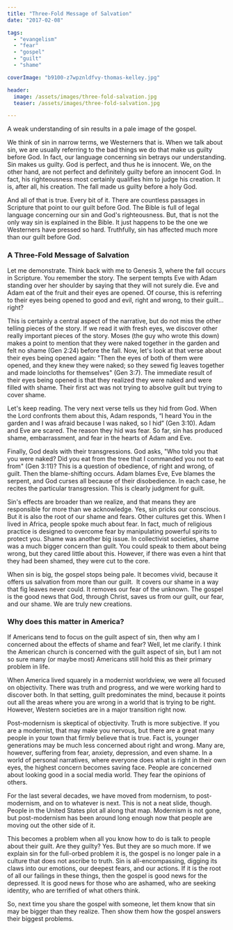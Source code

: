 ```yaml
---
title: "Three-Fold Message of Salvation"
date: "2017-02-08"

tags: 
  - "evangelism"
  - "fear"
  - "gospel"
  - "guilt"
  - "shame"

coverImage: "b9100-z7wpznldfvy-thomas-kelley.jpg"

header:
  image: /assets/images/three-fold-salvation.jpg
  teaser: /assets/images/three-fold-salvation.jpg

---
```


A weak understanding of sin results in a pale image of the gospel.

We think of sin in narrow terms, we Westerners that is. When we talk about sin, we are usually referring to the bad things we do that make us guilty before God. In fact, our language concerning sin betrays our understanding. Sin makes us guilty. God is perfect, and thus he is innocent. We, on the other hand, are not perfect and definitely guilty before an innocent God. In fact, his righteousness most certainly qualifies him to judge his creation. It is, after all, his creation. The fall made us guilty before a holy God.

And all of that is true. Every bit of it. There are countless passages in Scripture that point to our guilt before God. The Bible is full of legal language concerning our sin and God's righteousness. But, that is not the only way sin is explained in the Bible. It just happens to be the one we Westerners have pressed so hard. Truthfully, sin has affected much more than our guilt before God.

### A Three-Fold Message of Salvation

Let me demonstrate. Think back with me to Genesis 3, where the fall occurs in Scripture. You remember the story. The serpent tempts Eve with Adam standing over her shoulder by saying that they will not surely die. Eve and Adam eat of the fruit and their eyes are opened. Of course, this is referring to their eyes being opened to good and evil, right and wrong, to their guilt... right?

This is certainly a central aspect of the narrative, but do not miss the other telling pieces of the story. If we read it with fresh eyes, we discover other really important pieces of the story. Moses (the guy who wrote this down) makes a point to mention that they were naked together in the garden and felt no shame (Gen 2:24) before the fall. Now, let's look at that verse about their eyes being opened again: "Then the eyes of both of them were opened, and they knew they were naked; so they sewed fig leaves together and made loincloths for themselves" (Gen 3:7). The immediate result of their eyes being opened is that they realized they were naked and were filled with shame. Their first act was not trying to absolve guilt but trying to cover shame.

Let's keep reading. The very next verse tells us they hid from God. When the Lord confronts them about this, Adam responds, “I heard You in the garden and I was afraid because I was naked, so I hid” (Gen 3:10). Adam and Eve are scared. The reason they hid was fear. So far, sin has produced shame, embarrassment, and fear in the hearts of Adam and Eve.

Finally, God deals with their transgressions. God asks, "Who told you that you were naked? Did you eat from the tree that I commanded you not to eat from" (Gen 3:11)? This is a question of obedience, of right and wrong, of guilt. Then the blame-shifting occurs. Adam blames Eve, Eve blames the serpent, and God curses all because of their disobedience. In each case, he recites the particular transgression. This is clearly judgment for guilt.

Sin's effects are broader than we realize, and that means they are responsible for more than we acknowledge. Yes, sin pricks our conscious. But it is also the root of our shame and fears. Other cultures get this. When I lived in Africa, people spoke much about fear. In fact, much of religious practice is designed to overcome fear by manipulating powerful spirits to protect you. Shame was another big issue. In collectivist societies, shame was a much bigger concern than guilt. You could speak to them about being wrong, but they cared little about this. However, if there was even a hint that they had been shamed, they were cut to the core.

When sin is big, the gospel stops being pale. It becomes vivid, because it offers us salvation from more than our guilt.  It covers our shame in a way that fig leaves never could. It removes our fear of the unknown. The gospel is the good news that God, through Christ, saves us from our guilt, our fear, and our shame. We are truly new creations.

### Why does this matter in America?

If Americans tend to focus on the guilt aspect of sin, then why am I concerned about the effects of shame and fear? Well, let me clarify. I think the American church is concerned with the guilt aspect of sin, but I am not so sure many (or maybe most) Americans still hold this as their primary problem in life.

When America lived squarely in a modernist worldview, we were all focused on objectivity. There was truth and progress, and we were working hard to discover both. In that setting, guilt predominates the mind, because it points out all the areas where you are wrong in a world that is trying to be right. However, Western societies are in a major transition right now.

Post-modernism is skeptical of objectivity. Truth is more subjective. If you are a modernist, that may make you nervous, but there are a great many people in your town that firmly believe that is true. Fact is, younger generations may be much less concerned about right and wrong. Many are, however, suffering from fear, anxiety, depression, and even shame. In a world of personal narratives, where everyone does what is right in their own eyes, the highest concern becomes saving face. People are concerned about looking good in a social media world. They fear the opinions of others.

For the last several decades, we have moved from modernism, to post-modernism, and on to whatever is next. This is not a neat slide, though. People in the United States plot all along that map. Modernism is not gone, but post-modernism has been around long enough now that people are moving out the other side of it.

This becomes a problem when all you know how to do is talk to people about their guilt. Are they guilty? Yes. But they are so much more. If we explain sin for the full-orbed problem it is, the gospel is no longer pale in a culture that does not ascribe to truth. Sin is all-encompassing, digging its claws into our emotions, our deepest fears, and our actions. If it is the root of all our failings in these things, then the gospel is good news for the depressed. It is good news for those who are ashamed, who are seeking identity, who are terrified of what others think.

So, next time you share the gospel with someone, let them know that sin may be bigger than they realize. Then show them how the gospel answers their biggest problems.
